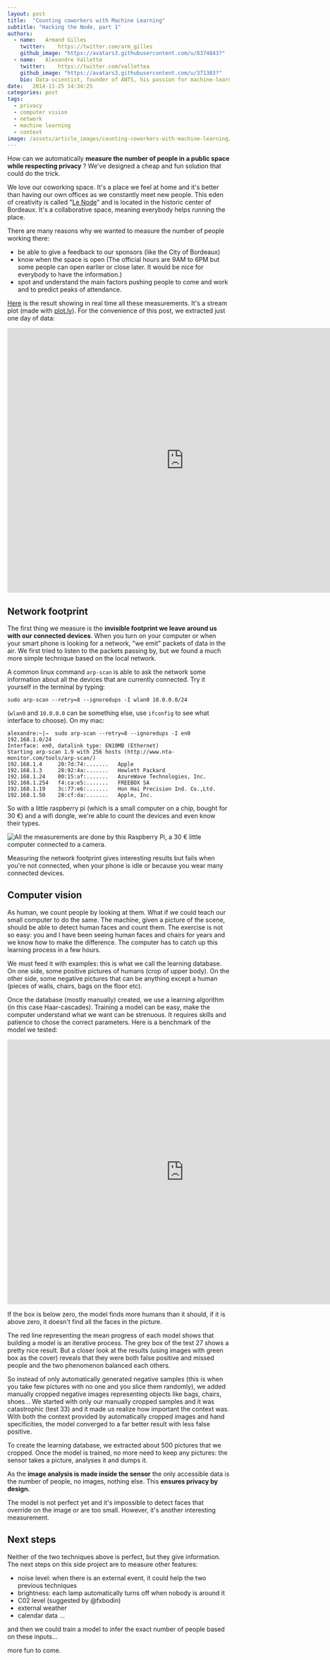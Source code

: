 ```yaml
---
layout: post
title:  "Counting coworkers with Machine Learning"
subtitle: "Hacking the Node, part 1"
authors:
  - name:   Armand Gilles
    twitter:    https://twitter.com/arm_gilles
    github_image: "https://avatars3.githubusercontent.com/u/8374843?"
  - name:   Alexandre Vallette
    twitter:    https://twitter.com/vallettea
    github_image: "https://avatars3.githubusercontent.com/u/371303?"
    bio: Data-scientist, founder of ANTS, his passion for machine-learning applied to geographical data and networks comes from his Phd in chaos theory. Open-data enthusiast, he is committed to show how open-innovation can lead to a better governance and economy.
date:   2014-11-25 14:34:25
categories: post
tags: 
  - privacy
  - computer vision
  - network
  - machine learning
  - context
image: /assets/article_images/counting-coworkers-with-machine-learning/cover.jpg
---
```


How can we automatically **measure the number of people in a public space while respecting privacy** ? We've designed a cheap and fun solution that could do the trick.

We love our coworking space. It's a place we feel at home and it's better than having our own offices as we constantly meet new people. This eden of creativity is called "[Le Node](http://bxno.de/)" and is located in the historic center of Bordeaux. It's a collaborative space, meaning everybody helps running the place. 

There are many reasons why we wanted to measure the number of people working there:

- be able to give a feedback to our sponsors (like the City of Bordeaux)
- know when the space is open (The official hours are 9AM to 6PM but some people can open earlier or close later. It would be nice for everybody to have the information.)
- spot and understand the main factors pushing people to come and work and to predict peaks of attendance.

[Here](https://plot.ly/~beingAnts/0/affluence/) is the result showing in real time all these measurements. It's a stream plot (made with [plot.ly](http://plot.ly)). For the convenience of this post, we extracted just one day of data:

<iframe width="800" height="600" frameborder="0" seamless="seamless" scrolling="no" src="https://plot.ly/~beingAnts/1.embed?width=800&height=600"></iframe>

## Network footprint

The first thing we measure is the **invisible footprint we leave around us with our connected devices**. When you turn on your computer or when your smart phone is looking for a network, "we emit" packets of data in the air. We first tried to listen to the packets passing by, but we found a much more simple technique based on the local network.

A common linux command `arp-scan` is able to ask the network some information about all the devices that are currently connected. Try it yourself in the terminal by typing:

```
sudo arp-scan --retry=8 --ignoredups -I wlan0 10.0.0.0/24
```

(`wlan0` and `10.0.0.0` can be something else, use `ifconfig` to see what interface to choose). On my mac:

```
alexandre:~|⇒  sudo arp-scan --retry=8 --ignoredups -I en0 192.168.1.0/24
Interface: en0, datalink type: EN10MB (Ethernet)
Starting arp-scan 1.9 with 256 hosts (http://www.nta-monitor.com/tools/arp-scan/)
192.168.1.4     20:7d:74:.......   Apple
192.168.1.3     28:92:4a:.......   Hewlett Packard
192.168.1.24    00:15:af:.......   AzureWave Technologies, Inc.
192.168.1.254   f4:ca:e5:.......   FREEBOX SA
192.168.1.19    3c:77:e6:.......   Hon Hai Precision Ind. Co.,Ltd.
192.168.1.50    28:cf:da:.......   Apple, Inc.
```

So with a little raspberry pi (which is a small computer on a chip, bought for 30 €) and a wifi dongle, we're able to count the devices and even know their types.

![All the measurements are done by this Raspberry Pi, a 30 € little computer connected to a camera.](/blog/assets/article_images/counting-coworkers-with-machine-learning/raspberry.jpg "Raspberry Pi")

Measuring the network footprint gives interesting results but fails when you're not connected, when your phone is idle or because you wear many connected devices.


## Computer vision

As human, we count people by looking at them. What if we could teach our small computer to do the same. The machine, given a picture of the scene, should be able to detect human faces and count them. The exercise is not so easy: you and I have been seeing human faces and chairs for years and we know how to make the difference. The computer has to catch up this learning process in a few hours. 

We must feed it with examples: this is what we call the learning database. On one side, some positive pictures of humans (crop of upper body). On the other side, some negative pictures that can be anything except a human (pieces of walls, chairs, bags on the floor etc).

Once the database (mostly manually) created, we use a learning algorithm (in this case Haar-cascades). Training a model can be easy, make the computer understand what we want can be strenuous. It requires skills and patience to chose the correct parameters. Here is a benchmark of the model we tested:

<iframe width="800" height="600" frameborder="0" seamless="seamless" scrolling="no" src="https://plot.ly/~babou/62.embed?width=800&height=600"></iframe>

If the box is below zero, the model finds more humans than it should, if it is above zero, it doesn't find all the faces in the picture. 

The red line representing the mean progress of each model shows that building a model is an iterative process. The grey box of the test 27 shows a pretty nice result. But a closer look at the results (using images with green box as the cover) reveals that they were both false positive and missed people and the two phenomenon balanced each others. 

So instead of only automatically generated negative samples (this is when you take few pictures with no one and you slice them randomly), we added manually cropped negative images representing objects like bags, chairs, shoes... We started with only our manually cropped samples and it was catastrophic (test 33) and it made us realize how important the context was. With both the context provided by automatically cropped images and hand specificities, the model converged to a far better result with less false positive.

To create the learning database, we extracted about 500 pictures that we cropped. Once the model is trained, no more need to keep any pictures: the sensor takes a picture, analyses it and dumps it.

As the **image analysis is made inside the sensor** the only accessible data is the number of people, no images, nothing else. This **ensures privacy by design.**

The model is not perfect yet and it's impossible to detect faces that override on the image or are too small. However, it's another interesting measurement.

## Next steps

Neither of the two techniques above is perfect, but they give information. The next steps on this side project are to measure other features:

- noise level: when there is an external event, it could help the two previous techniques
- brightness: each lamp automatically turns off when nobody is around it
- C02 level (suggested by @fxbodin)
- external weather
- calendar data ...

and then we could train a model to infer the exact number of people based on these inputs...

more fun to come.



